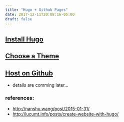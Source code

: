 ```yaml
---
title: "Hugo + Github Pages"
date: 2017-12-11T20:08:16-05:00
draft: false
---
```

## [Install Hugo](https://gohugo.io/getting-started/quick-start/)
## [Choose a Theme](https://themes.gohugo.io/)
## [Host on Github](https://gohugo.io/hosting-and-deployment/hosting-on-github/)

- details are comming later...

### references: 
- <http://nanshu.wang/post/2015-01-31/> 
- <http://lucumt.info/posts/create-website-with-hugo/>
